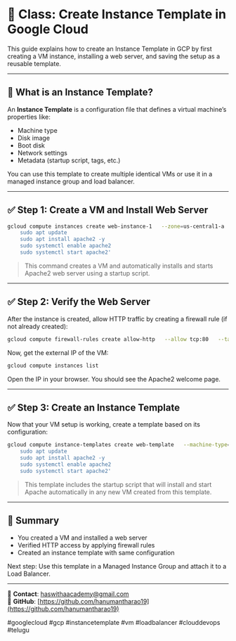 # 🧩 Class: Create Instance Template in Google Cloud

This guide explains how to create an Instance Template in GCP by first creating a VM instance, installing a web server, and saving the setup as a reusable template.

---

## 🧱 What is an Instance Template?

An **Instance Template** is a configuration file that defines a virtual machine’s properties like:
- Machine type
- Disk image
- Boot disk
- Network settings
- Metadata (startup script, tags, etc.)

You can use this template to create multiple identical VMs or use it in a managed instance group and load balancer.

---

## ✅ Step 1: Create a VM and Install Web Server

```bash
gcloud compute instances create web-instance-1   --zone=us-central1-a   --machine-type=e2-medium   --image-family=debian-11   --image-project=debian-cloud   --tags=http-server   --metadata=startup-script='#! /bin/bash
    sudo apt update
    sudo apt install apache2 -y
    sudo systemctl enable apache2
    sudo systemctl start apache2'
```

> This command creates a VM and automatically installs and starts Apache2 web server using a startup script.

---

## ✅ Step 2: Verify the Web Server

After the instance is created, allow HTTP traffic by creating a firewall rule (if not already created):

```bash
gcloud compute firewall-rules create allow-http   --allow tcp:80   --target-tags=http-server   --description="Allow TCP traffic on port 80"   --network=default
```

Now, get the external IP of the VM:

```bash
gcloud compute instances list
```

Open the IP in your browser. You should see the Apache2 welcome page.

---

## ✅ Step 3: Create an Instance Template

Now that your VM setup is working, create a template based on its configuration:

```bash
gcloud compute instance-templates create web-template   --machine-type=e2-medium   --image-family=debian-11   --image-project=debian-cloud   --tags=http-server   --metadata=startup-script='#! /bin/bash
    sudo apt update
    sudo apt install apache2 -y
    sudo systemctl enable apache2
    sudo systemctl start apache2'
```

> This template includes the startup script that will install and start Apache automatically in any new VM created from this template.

---

## 🎯 Summary

- You created a VM and installed a web server
- Verified HTTP access by applying firewall rules
- Created an instance template with same configuration

Next step: Use this template in a Managed Instance Group and attach it to a Load Balancer.

---

📩 **Contact**: haswithaacademy@gmail.com  
🔗 **GitHub**: [https://github.com/hanumantharao19](https://github.com/hanumantharao19)

#googlecloud #gcp #instancetemplate #vm #loadbalancer #clouddevops #telugu
